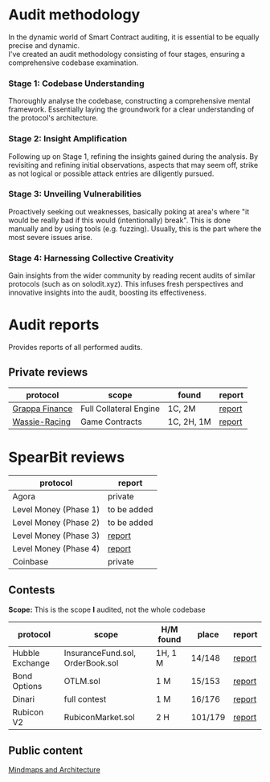 # Audit methodology
In the dynamic world of Smart Contract auditing, it is essential to be equally precise and dynamic.\
I've created an audit methodology consisting of four stages, ensuring a comprehensive codebase examination.

### Stage 1: Codebase Understanding
Thoroughly analyse the codebase, constructing a comprehensive mental framework. Essentially laying the groundwork for a clear understanding of the protocol's architecture.

### Stage 2: Insight Amplification
Following up on Stage 1, refining the insights gained during the analysis. By revisiting and refining initial observations, aspects that may seem off, strike as not logical or possible attack entries are diligently pursued.

### Stage 3: Unveiling Vulnerabilities
Proactively seeking out weaknesses, basically poking at area's where "it would be really bad if this would (intentionally) break". This is done manually and by using tools (e.g. fuzzing). Usually, this is the part where the most severe issues arise.

### Stage 4: Harnessing Collective Creativity
Gain insights from the wider community by reading recent audits of similar protocols (such as on solodit.xyz). This infuses fresh perspectives and innovative insights into the audit, boosting its effectiveness.

# Audit reports

Provides reports of all performed audits.

## Private reviews

| protocol | scope | found | report |
| ---- | ---- | ----- |---------|
| [Grappa Finance](https://www.grappa.finance/) | Full Collateral Engine | 1C, 2M |[report](https://github.com/Delvir0/Audits/blob/main/Grappa%20Finance/report.md)
| [Wassie-Racing](https://wassieracing.com/) | Game Contracts | 1C, 2H, 1M |[report](https://github.com/Delvir0/Audits/blob/main/Wassie-Racing/report.md)

# SpearBit reviews
| protocol | report |
| -- | -- |
| Agora | private |
| Level Money (Phase 1)| to be added |
| Level Money (Phase 2)| to be added |
| Level Money (Phase 3)| [report](https://storage.googleapis.com/level-public/audits/lvlUSD%20v1%20-%20Spearbit%20Cantina)|
| Level Money (Phase 4)| [report](https://storage.googleapis.com/level-public/audits/lvlUSD%20v1.1%20%2B%20Staked%20lvlUSD%20-%20Spearbit%20Cantina.pdf) |
| Coinbase | private |

## Contests

**Scope:** This is the scope **I** audited, not the whole codebase

| protocol | scope | H/M found | place | report |
| ---- | ---- | ---------| ---- | ---- | 
| Hubble Exchange | InsuranceFund.sol, OrderBook.sol | 1H, 1 M | 14/148 | [report](https://audits.sherlock.xyz/contests/72/report)
| Bond Options | OTLM.sol | 1 M | 15/153 | [report](https://audits.sherlock.xyz/contests/99/report) 
| Dinari | full contest | 1 M | 16/176 | [report](https://audits.sherlock.xyz/contests/98/report) 
| Rubicon V2 | RubiconMarket.sol | 2 H | 101/179 | [report](https://github.com/Delvir0/Grappa-Finance/blob/main/GrappaFinance-FullCollateralEngine-report.md.pdf)

## Public content
[Mindmaps and Architecture](https://www.youtube.com/watch?v=CbA_DCwHmCE)

